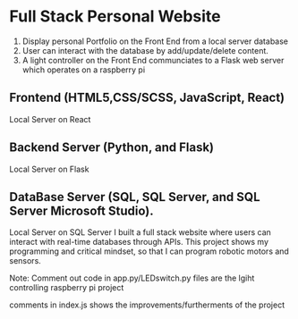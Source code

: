 # Full Stack Personal Website

1. Display personal Portfolio on the Front End from a local server database
2. User can interact with the database by add/update/delete content.
3. A light controller on the Front End communciates to a Flask web server which operates on a raspberry pi  

## Frontend (HTML5,CSS/SCSS, JavaScript, React) 
Local Server on React
## Backend Server (Python, and Flask)
Local Server on Flask
## DataBase Server (SQL, SQL Server, and SQL Server Microsoft Studio). 
Local Server on SQL Server
I built a full stack website where users can interact with real-time databases through APIs. This project shows my programming and critical mindset, so that I can program robotic motors and sensors. 


Note:
Comment out code in app.py/LEDswitch.py files are the lgiht controlling raspberry pi project

comments in index.js shows the improvements/furtherments of the project
